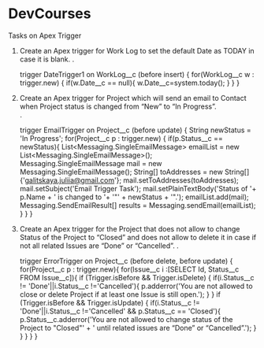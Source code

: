 # DevCourses

Tasks on Apex Trigger
1. Create an Apex trigger for Work Log to set the default Date as TODAY in case it is blank.
.

    trigger DateTrigger1 on WorkLog__c (before insert) {
    for(WorkLog__c w : trigger.new)
    {
        if(w.Date__c == null){
            w.Date__c=system.today();
        }
    }
    }
    

2. Create an Apex trigger for Project which will send an email to Contact when Project
status is changed from “New” to “In Progress”.   
.

    trigger EmailTrigger on Project__c (before update) {
    String newStatus = 'In Progress';
    for(Project__c p : trigger.new)
    {
        if(p.Status__c == newStatus){
            List<Messaging.SingleEmailMessage> emailList = new
                List<Messaging.SingleEmailMessage>();
            Messaging.SingleEmailMessage mail = new
                Messaging.SingleEmailMessage();
            String[] toAddresses = new String[] {'galitskaya.juliia@gmail.com'};
                mail.setToAddresses(toAddresses);
            mail.setSubject('Email Trigger Task');
            mail.setPlainTextBody('Status of '+ p.Name + ' is changed to '+ '"' + newStatus + '".');
            emailList.add(mail);
            Messaging.SendEmailResult[] results =
                Messaging.sendEmail(emailList);
        }
    }
    }


3. Create an Apex trigger for the Project that does not allow to change Status of the Project
to “Closed” and does not allow to delete it in case if not all related Issues are “Done” or
“Cancelled”.
.

    trigger ErrorTrigger on Project__c (before delete, before update) {
    for(Project__c p : trigger.new){
        for(Issue__c i :[SELECT Id, Status__c
                         FROM Issue__c]){
                             if (Trigger.isBefore && Trigger.isDelete) {
                                 if(i.Status__c != 'Done'||i.Status__c !='Cancelled'){
                                     p.adderror('You are not allowed to close or delete Project if at least one Issue is still open.');
                                 }
                             }
                             if (Trigger.isBefore && Trigger.isUpdate) {
                                 if(i.Status__c != 'Done'||i.Status__c !='Cancelled' && p.Status__c == 'Closed'){
                                     p.Status__c.adderror('You are not allowed to change status of the Project to "Closed"'
                                                          + ' until related issues are “Done” or “Cancelled”.');
                                 }
                             }
                         }
    }
    }
